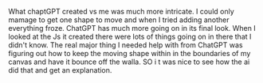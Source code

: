 What chaptGPT created vs me was much more intricate. I could only mamage to get one shape to move
and when I tried adding another everything froze. ChatGPT has much more going on in its final look.
When I looked at the Js it created there were lots of things going on in there that I didn't know.
The real major thing I needed help with from ChatGPT was figuring out how to keep the moving shape within in 
the boundaries of my canvas and have it bounce off the walla. SO i t was nice to see how the ai did that
and get an explanation. 
